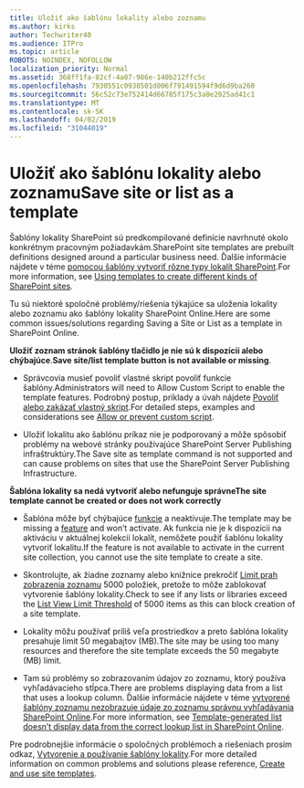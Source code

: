 ```yaml
---
title: Uložiť ako šablónu lokality alebo zoznamu
ms.author: kirks
author: Techwriter40
ms.audience: ITPro
ms.topic: article
ROBOTS: NOINDEX, NOFOLLOW
localization_priority: Normal
ms.assetid: 368ff1fa-82cf-4a07-986e-140b212ffc5c
ms.openlocfilehash: 7930551c0938501d006f791491594f9d6d9ba260
ms.sourcegitcommit: 56c52c73e752414d66785f175c3a0e2925ad41c1
ms.translationtype: MT
ms.contentlocale: sk-SK
ms.lasthandoff: 04/02/2019
ms.locfileid: "31044019"
---
```

# <a name="save-site-or-list-as-a-template"></a><span data-ttu-id="dc8ad-102">Uložiť ako šablónu lokality alebo zoznamu</span><span class="sxs-lookup"><span data-stu-id="dc8ad-102">Save site or list as a template</span></span>

<span data-ttu-id="dc8ad-103">Šablóny lokality SharePoint sú predkompilované definície navrhnuté okolo konkrétnym pracovným požiadavkám.</span><span class="sxs-lookup"><span data-stu-id="dc8ad-103">SharePoint site templates are prebuilt definitions designed around a particular business need.</span></span> <span data-ttu-id="dc8ad-104">Ďalšie informácie nájdete v téme [pomocou šablóny vytvoriť rôzne typy lokalít SharePoint](https://support.office.com/en-us/article/using-templates-to-create-different-kinds-of-sharepoint-sites-449eccec-ff99-4cf3-b62e-dcfee37e8da4).</span><span class="sxs-lookup"><span data-stu-id="dc8ad-104">For more information, see [Using templates to create different kinds of SharePoint sites](https://support.office.com/en-us/article/using-templates-to-create-different-kinds-of-sharepoint-sites-449eccec-ff99-4cf3-b62e-dcfee37e8da4).</span></span>

<span data-ttu-id="dc8ad-105">Tu sú niektoré spoločné problémy/riešenia týkajúce sa uloženia lokality alebo zoznamu ako šablóny lokality SharePoint Online.</span><span class="sxs-lookup"><span data-stu-id="dc8ad-105">Here are some common issues/solutions regarding Saving a Site or List as a template in SharePoint Online.</span></span>

<span data-ttu-id="dc8ad-106">**Uložiť zoznam stránok šablóny tlačidlo je nie sú k dispozícii alebo chýbajúce**.</span><span class="sxs-lookup"><span data-stu-id="dc8ad-106">**Save site/list template button is not available or missing**.</span></span> 

- <span data-ttu-id="dc8ad-107">Správcovia musieť povoliť vlastné skript povoliť funkcie šablóny.</span><span class="sxs-lookup"><span data-stu-id="dc8ad-107">Administrators will need to Allow Custom Script to enable the template features.</span></span> <span data-ttu-id="dc8ad-108">Podrobný postup, príklady a úvah nájdete [Povoliť alebo zakázať vlastný skript](https://docs.microsoft.com/en-us/sharepoint/allow-or-prevent-custom-script).</span><span class="sxs-lookup"><span data-stu-id="dc8ad-108">For detailed steps, examples and considerations see [Allow or prevent custom script](https://docs.microsoft.com/en-us/sharepoint/allow-or-prevent-custom-script).</span></span>


- <span data-ttu-id="dc8ad-109">Uložiť lokalitu ako šablónu príkaz nie je podporovaný a môže spôsobiť problémy na webové stránky používajúce SharePoint Server Publishing infraštruktúry.</span><span class="sxs-lookup"><span data-stu-id="dc8ad-109">The Save site as template command is not supported and can cause problems on sites that use the SharePoint Server Publishing Infrastructure.</span></span>


**<span data-ttu-id="dc8ad-110">Šablóna lokality sa nedá vytvoriť alebo nefunguje správne</span><span class="sxs-lookup"><span data-stu-id="dc8ad-110">The site template cannot be created or does not work correctly</span></span>**

- <span data-ttu-id="dc8ad-111">Šablóna môže byť chýbajúce [funkcie](https://social.technet.microsoft.com/wiki/contents/articles/14423.sharepoint-2013-existing-features-guid.aspx) a neaktivuje.</span><span class="sxs-lookup"><span data-stu-id="dc8ad-111">The template may be missing a [feature](https://social.technet.microsoft.com/wiki/contents/articles/14423.sharepoint-2013-existing-features-guid.aspx) and won’t activate.</span></span> <span data-ttu-id="dc8ad-112">Ak funkcia nie je k dispozícii na aktiváciu v aktuálnej kolekcii lokalít, nemôžete použiť šablónu lokality vytvoriť lokalitu.</span><span class="sxs-lookup"><span data-stu-id="dc8ad-112">If the feature is not available to activate in the current site collection, you cannot use the site template to create a site.</span></span>


- <span data-ttu-id="dc8ad-113">Skontrolujte, ak žiadne zoznamy alebo knižnice prekročiť [Limit prah zobrazenia zoznamu](https://support.office.com/en-us/article/Manage-large-lists-and-libraries-in-SharePoint-B8588DAE-9387-48C2-9248-C24122F07C59) 5000 položiek, pretože to môže zablokovať vytvorenie šablóny lokality.</span><span class="sxs-lookup"><span data-stu-id="dc8ad-113">Check to see if any lists or libraries exceed the [List View Limit Threshold](https://support.office.com/en-us/article/Manage-large-lists-and-libraries-in-SharePoint-B8588DAE-9387-48C2-9248-C24122F07C59) of 5000 items as this can block creation of a site template.</span></span>


- <span data-ttu-id="dc8ad-114">Lokality môžu používať príliš veľa prostriedkov a preto šablóna lokality presahuje limit 50 megabajtov (MB).</span><span class="sxs-lookup"><span data-stu-id="dc8ad-114">The site may be using too many resources and therefore the site template exceeds the 50 megabyte (MB) limit.</span></span>


- <span data-ttu-id="dc8ad-115">Tam sú problémy so zobrazovaním údajov zo zoznamu, ktorý používa vyhľadávacieho stĺpca.</span><span class="sxs-lookup"><span data-stu-id="dc8ad-115">There are problems displaying data from a list that uses a lookup column.</span></span> <span data-ttu-id="dc8ad-116">Ďalšie informácie nájdete v téme [vytvorené šablóny zoznamu nezobrazuje údaje zo zoznamu správnu vyhľadávania SharePoint Online](https://support.office.com/en-us/article/template-generated-list-doesn-t-display-correct-data-for-a-column-in-sharepoint-online-20430b62-e40c-4f6f-8889-aa24e80d605a).</span><span class="sxs-lookup"><span data-stu-id="dc8ad-116">For more information, see [Template-generated list doesn’t display data from the correct lookup list in SharePoint Online](https://support.office.com/en-us/article/template-generated-list-doesn-t-display-correct-data-for-a-column-in-sharepoint-online-20430b62-e40c-4f6f-8889-aa24e80d605a).</span></span>


<span data-ttu-id="dc8ad-117">Pre podrobnejšie informácie o spoločných problémoch a riešeniach prosím odkaz, [Vytvorenie a používanie šablóny lokality](https://support.office.com/en-us/article/Create-and-use-site-templates-60371B0F-00E0-4C49-A844-34759EBDD989).</span><span class="sxs-lookup"><span data-stu-id="dc8ad-117">For more detailed information on common problems and solutions please reference, [Create and use site templates](https://support.office.com/en-us/article/Create-and-use-site-templates-60371B0F-00E0-4C49-A844-34759EBDD989).</span></span>

